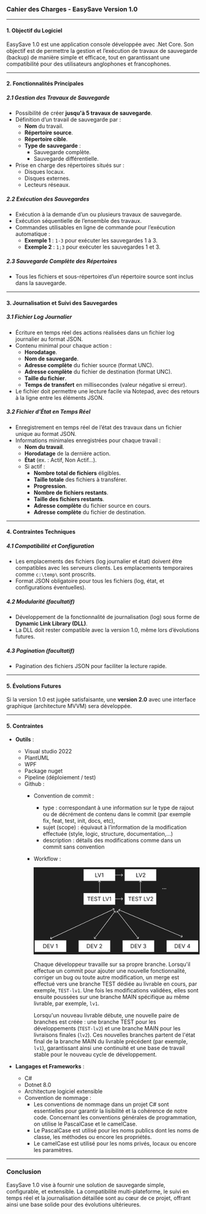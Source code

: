 ### **Cahier des Charges - EasySave Version 1.0**

---

#### **1. Objectif du Logiciel**
EasySave 1.0 est une application console développée avec .Net Core. Son objectif est de permettre la gestion et l’exécution de travaux de sauvegarde (backup) de manière simple et efficace, tout en garantissant une compatibilité pour des utilisateurs anglophones et francophones.

---

#### **2. Fonctionnalités Principales**

##### **2.1 Gestion des Travaux de Sauvegarde**
- Possibilité de créer **jusqu'à 5 travaux de sauvegarde**.
- Définition d’un travail de sauvegarde par :
  - **Nom** du travail.
  - **Répertoire source**.
  - **Répertoire cible**.
  - **Type de sauvegarde** :
    - Sauvegarde complète.
    - Sauvegarde différentielle.
- Prise en charge des répertoires situés sur :
  - Disques locaux.
  - Disques externes.
  - Lecteurs réseaux.

##### **2.2 Exécution des Sauvegardes**
- Exécution à la demande d’un ou plusieurs travaux de sauvegarde.
- Exécution séquentielle de l’ensemble des travaux.
- Commandes utilisables en ligne de commande pour l’exécution automatique :
  - **Exemple 1** : `1-3` pour exécuter les sauvegardes 1 à 3.
  - **Exemple 2** : `1;3` pour exécuter les sauvegardes 1 et 3.

##### **2.3 Sauvegarde Complète des Répertoires**
- Tous les fichiers et sous-répertoires d’un répertoire source sont inclus dans la sauvegarde.

---

#### **3. Journalisation et Suivi des Sauvegardes**

##### **3.1 Fichier Log Journalier**
- Écriture en temps réel des actions réalisées dans un fichier log journalier au format JSON.
- Contenu minimal pour chaque action :
  - **Horodatage**.
  - **Nom de sauvegarde**.
  - **Adresse complète** du fichier source (format UNC).
  - **Adresse complète** du fichier de destination (format UNC).
  - **Taille du fichier**.
  - **Temps de transfert** en millisecondes (valeur négative si erreur).
- Le fichier doit permettre une lecture facile via Notepad, avec des retours à la ligne entre les éléments JSON.

##### **3.2 Fichier d'État en Temps Réel**
- Enregistrement en temps réel de l’état des travaux dans un fichier unique au format JSON.
- Informations minimales enregistrées pour chaque travail :
  - **Nom du travail**.
  - **Horodatage** de la dernière action.
  - **État** (ex. : Actif, Non Actif...).
  - Si actif :
    - **Nombre total de fichiers** éligibles.
    - **Taille totale** des fichiers à transférer.
    - **Progression**.
    - **Nombre de fichiers restants**.
    - **Taille des fichiers restants**.
    - **Adresse complète** du fichier source en cours.
    - **Adresse complète** du fichier de destination.

---

#### **4. Contraintes Techniques**

##### **4.1 Compatibilité et Configuration**
- Les emplacements des fichiers (log journalier et état) doivent être compatibles avec les serveurs clients. Les emplacements temporaires comme `c:\temp\` sont proscrits.
- Format JSON obligatoire pour tous les fichiers (log, état, et configurations éventuelles).

##### **4.2 Modularité (facultatif)**
- Développement de la fonctionnalité de journalisation (log) sous forme de **Dynamic Link Library (DLL)**.
- La DLL doit rester compatible avec la version 1.0, même lors d’évolutions futures.

##### **4.3 Pagination (facultatif)**
- Pagination des fichiers JSON pour faciliter la lecture rapide.

---

#### **5. Évolutions Futures**
Si la version 1.0 est jugée satisfaisante, une **version 2.0** avec une interface graphique (architecture MVVM) sera développée.

---
#### **5. Contraintes**
- **Outils** :
  - Visual studio 2022
  - PlantUML
  - WPF
  - Package nuget
  - Pipeline (déploiement / test)
  - Github : 
    - Convention de commit :
      - type : correspondant à une information sur le type de rajout ou de décrément de
        contenu dans le commit (par exemple fix, feat, test, init, docs, etc),
      - sujet (scope) : équivaut à l’information de la modification effectuée (style, logic,
        structure, documentation,...)
      - description : détails des modifications comme dans un commit sans convention
    - Workflow :

      ![workflow](img/workflow.png)

      Chaque développeur travaille sur sa propre branche. Lorsqu'il effectue un commit pour 
      ajouter une nouvelle fonctionnalité, corriger un bug ou toute autre modification, un merge 
      est effectué vers une branche TEST dédiée au livrable en cours, par exemple, `TEST-lv1`. Une fois les modifications
      validées, elles sont ensuite poussées sur une branche MAIN spécifique au même livrable, par exemple, `lv1`.

      Lorsqu'un nouveau livrable débute, une nouvelle paire de branches est créée : une branche TEST 
      pour les développements (`TEST-lv2`) et une branche MAIN pour les livraisons finales (`lv2`).
      Ces nouvelles branches partent de l'état final de la branche MAIN du livrable précédent (par exemple, `lv1`), 
      garantissant ainsi une continuité et une base de travail stable pour le nouveau cycle de développement.

- **Langages et Frameworks** :
  - C#
  - Dotnet 8.0
  - Architecture logiciel extensible
  - Convention de nommage :
    - Les conventions de nommage dans un projet C# sont essentielles pour garantir la lisibilité et la cohérence de notre code. 
    Concernant les conventions générales de programmation, on utilise le PascalCase et le camelCase. 
    - Le PascalCase est utilisé pour les noms publics dont les noms de classe, les méthodes ou encore les propriétés.
    - Le camelCase est utilisé pour les noms privés, locaux ou encore les paramètres.



---

### **Conclusion**
EasySave 1.0 vise à fournir une solution de sauvegarde simple, configurable, et extensible. La compatibilité multi-plateforme, le suivi en temps réel et la journalisation détaillée sont au cœur de ce projet, offrant ainsi une base solide pour des évolutions ultérieures.